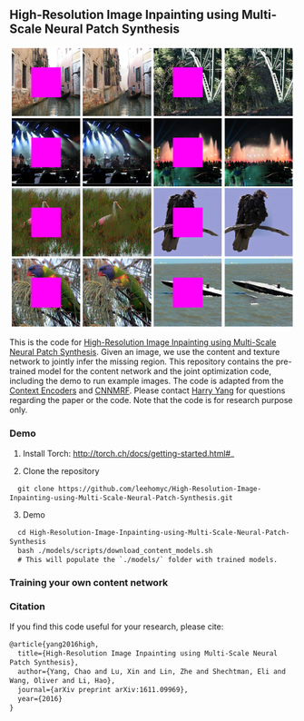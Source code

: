 ## High-Resolution Image Inpainting using Multi-Scale Neural Patch Synthesis

![teaser](images/teaser.png "Sample inpainting results on held-out ImageNet images")

This is the code for [High-Resolution Image Inpainting using Multi-Scale Neural Patch Synthesis](https://arxiv.org/pdf/1611.09969). Given an image, we use the content and texture network to jointly infer the missing region. This repository contains the pre-trained model for the content network and the joint optimization code, including the demo to run example images. The code is adapted from the [Context Encoders](https://github.com/pathak22/context-encoder) and [CNNMRF](https://github.com/chuanli11/CNNMRF). Please contact [Harry Yang](http://www.harryyang.org) for questions regarding the paper or the code. Note that the code is for research purpose only.

### Demo

1. Install Torch:  http://torch.ch/docs/getting-started.html#_

2. Clone the repository
```Shell
  git clone https://github.com/leehomyc/High-Resolution-Image-Inpainting-using-Multi-Scale-Neural-Patch-Synthesis.git
```
3. Demo
```Shell
  cd High-Resolution-Image-Inpainting-using-Multi-Scale-Neural-Patch-Synthesis
  bash ./models/scripts/download_content_models.sh
  # This will populate the `./models/` folder with trained models.
```


### Training your own content network




### Citation

If you find this code useful for your research, please cite:

```
@article{yang2016high,
  title={High-Resolution Image Inpainting using Multi-Scale Neural Patch Synthesis},
  author={Yang, Chao and Lu, Xin and Lin, Zhe and Shechtman, Eli and Wang, Oliver and Li, Hao},
  journal={arXiv preprint arXiv:1611.09969},
  year={2016}
}
```


